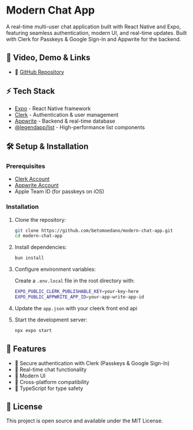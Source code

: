 

# Modern Chat App

A real-time multi-user chat application built with React Native and Expo, featuring seamless authentication, modern UI, and real-time updates. Built with Clerk for Passkeys & Google Sign-In and Appwrite for the backend.



## 🚀 Video, Demo & Links

  

- 📱 [GitHub Repository](https://github.com/dev-hmyousuf/chat-BD)

## ⚡ Tech Stack

- [Expo](https://expo.dev/) - React Native framework
- [Clerk](https://clerk.dev/) - Authentication & user management
- [Appwrite](https://appwrite.io/) - Backend & real-time database
- [@legendapp/list](https://www.npmjs.com/package/@legendapp/list) - High-performance list components

## 🛠️ Setup & Installation

### Prerequisites

- [Clerk Account](https://clerk.com)
- [Appwrite Account](https://appwrite.io/)
- Apple Team ID (for passkeys on iOS)

### Installation

1. Clone the repository:

   ```bash
   git clone https://github.com/betomoedano/modern-chat-app.git
   cd modern-chat-app
   ```

2. Install dependencies:

   ```bash
   bun install
   ```

3. Configure environment variables:

   Create a `.env.local` file in the root directory with:

   ```bash
   EXPO_PUBLIC_CLERK_PUBLISHABLE_KEY=your-key-here
   EXPO_PUBLIC_APPWRITE_APP_ID=your-app-write-app-id
   ```

4. Update the `app.json` with your cleerk front end api

5. Start the development server:

   ```bash
   npx expo start
   ```

## 📱 Features

- 🔐 Secure authentication with Clerk (Passkeys & Google Sign-In)
- 💬 Real-time chat functionality
- 🎨 Modern UI
- 📱 Cross-platform compatibility
- 🎯 TypeScript for type safety



## 📄 License

This project is open source and available under the MIT License.
